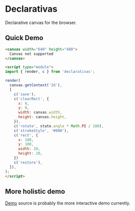 # Declarativas

Declarative canvas for the browser.

## Quick Demo

```html
<canvas width="640" height="480">
  Canvas not supported
</canvas>

<script type="module">
import { render, c } from 'declarativas';

render(
  canvas.getContext('2d'),
  [
    c('save'),
    c('clearRect', {
      x: 0,
      y: 0,
      width: canvas.width,
      height: canvas.height,
    }),
    c('rotate', state.angle * Math.PI / 180),
    c('strokeStyle', '#000'),
    c('rect', {
      x: 100,
      y: 100,
      width: 20,
      height: 20,
    })
    c('restore'),
  ]),
);
</script>
```

## More holistic demo

[Demo](./src/demo) source is probably the more interactive demo currently.
